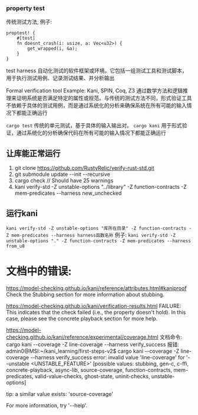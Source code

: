 
### property test
传统测试方法, 例子:
```
proptest! {
    #[test]
    fn doesnt_crash(i: usize, a: Vec<u32>) {
        get_wrapped(i, &a);
    }
}
```

test harness
自动化测试的软件框架或环境。它包括一组测试工具和测试脚本，用于执行测试用例、记录测试结果、并分析输出

Formal verification tool
Example: Kani, SPIN, Coq, Z3
通过数学方法和逻辑推理来证明系统是否满足特定的属性或规范。与传统的测试方法不同，形式验证工具不依赖于具体的测试用例，而是通过系统化的分析来确保系统在所有可能的输入情况下都能正确运行


`cargo test` 传统的单元测试，基于具体的输入输出对。
`cargo kani` 用于形式验证，通过系统化的分析确保代码在所有可能的输入情况下都能正确运行

## 让库能正常运行
1. git clone https://github.com/RustyRelic/verify-rust-std.git
2. git submodule update --init --recursive
3. cargo check   // Should have 25 warnings
4. kani verify-std -Z unstable-options "../library" -Z function-contracts -Z mem-predicates --harness new_unchecked

## 运行kani
`kani verify-std -Z unstable-options "库所在目录" -Z function-contracts -Z mem-predicates --harness harness函数名称`
例子: `kani verify-std -Z unstable-options "." -Z function-contracts -Z mem-predicates --harness from_u8`

# 文档中的错误:
https://model-checking.github.io/kani/reference/attributes.html#kaniproof
Check the Stubbing section for more information about stubbing.

https://model-checking.github.io/kani/verification-results.html
FAILURE: This indicates that the check failed (i.e., the property doesn't hold). In this case, please see the concrete playback section for more help.

https://model-checking.github.io/kani/reference/experimental/coverage.html
文档命令: cargo kani --coverage -Z line-coverage --harness verify_success
报错:
admin0@MSI:~/kani_learning/first-steps-v2$ cargo kani --coverage -Z line-coverage --harness verify_success
error: invalid value 'line-coverage' for '--unstable <UNSTABLE_FEATURE>'
  [possible values: stubbing, gen-c, c-ffi, concrete-playback, async-lib, source-coverage, function-contracts, mem-predicates, valid-value-checks, ghost-state, uninit-checks, unstable-options]

  tip: a similar value exists: 'source-coverage'

For more information, try '--help'.
